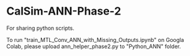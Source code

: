 # CalSim-ANN-Phase-2
 For sharing python scripts.

To run "train_MTL_Conv_ANN_with_Missing_Outputs.ipynb" on Googla Colab, please upload ann_helper_phase2.py to "Python_ANN" folder.
